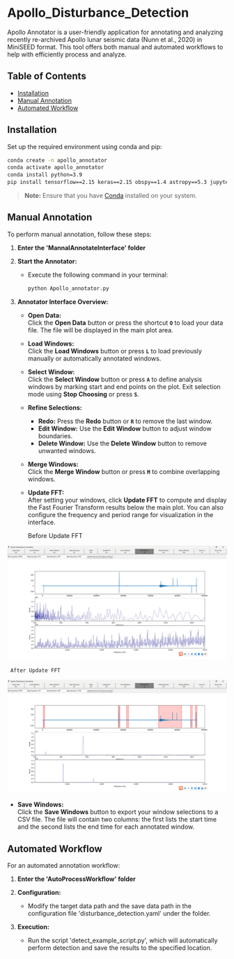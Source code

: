 # Apollo_Disturbance_Detection

Apollo Annotator is a user-friendly application for annotating and analyzing recently re-archived Apollo lunar seismic data (Nunn et al., 2020) in MiniSEED format. This tool offers both manual and automated workflows to help with efficiently process and analyze.

## Table of Contents

- [Installation](#installation)
- [Manual Annotation](#manual-annotation)
- [Automated Workflow](#automated-workflow)

## Installation

Set up the required environment using conda and pip:

```bash
conda create -n apollo_annotator
conda activate apollo_annotator
conda install python=3.9
pip install tensorflow==2.15 keras==2.15 obspy==1.4 astropy==5.3 jupyter notebook pyyaml
```

> **Note:** Ensure that you have [Conda](https://docs.conda.io/en/latest/) installed on your system.

## Manual Annotation

To perform manual annotation, follow these steps:

1. **Enter the 'MannalAnnotateInterface' folder**

2. **Start the Annotator:**
   - Execute the following command in your terminal:
   
     ```bash
     python Apollo_annotator.py
     ```

3. **Annotator Interface Overview:**
   - **Open Data:**  
     Click the **Open Data** button or press the shortcut **`O`** to load your data file. The file will be displayed in the main plot area.
   - **Load Windows:**  
     Click the **Load Windows** button or press **`L`** to load previously manually or automatically annotated windows.
   - **Select Window:**  
     Click the **Select Window** button or press **`A`** to define analysis windows by marking start and end points on the plot. Exit selection mode using **Stop Choosing** or press **`S`**.
   - **Refine Selections:**
     - **Redo:** Press the **Redo** button or **`R`** to remove the last window.
     - **Edit Window:** Use the **Edit Window** button to adjust window boundaries.
     - **Delete Window:** Use the **Delete Window** button to remove unwanted windows.
   - **Merge Windows:**  
     Click the **Merge Window** button or press **`M`** to combine overlapping windows.
   - **Update FFT:**  
     After setting your windows, click **Update FFT** to compute and display the Fast Fourier Transform results below the main plot. You can also configure the frequency and period range for visualization in the interface.
     
     Before Update FFT
     
![GUI Screenshot 1](GUI_ScreenShot_1.jpg)

     After Update FFT
     
![GUI Screenshot 2](GUI_ScreenShot_2.jpg)

   - **Save Windows:**  
     Click the **Save Windows** button to export your window selections to a CSV file. The file will contain two columns: the first lists the start time and the second lists the end time for each annotated window.

## Automated Workflow

For an automated annotation workflow:

1. **Enter the 'AutoProcessWorkflow' folder**

2. **Configuration:**
   - Modify the target data path and the save data path in the configuration file 'disturbance_detection.yaml' under the folder.
   
3. **Execution:**
   - Run the script 'detect_example_script.py', which will automatically perform detection and save the results to the specified location.
